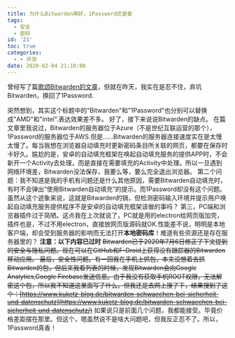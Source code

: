 ```yaml
---
title: 为什么Bitwarden再好，1Password还是香
tags:
  - 安全
  - 密码
id: '21'
toc: true
categories:
  - - 评测
date: 2020-02-04 21:10:00
---
```


曾经写了篇[歌颂Bitwarden的文章](https://www.xkww3n.life/2019/10/02/1pass-alternative-bitwarden.html)，但就在昨天，我实在是忍不住，弃坑Bitwarden，换回了1Password.
<!-- more -->
突然想到，其实这个标题中的"Bitwarden"和"1Password"也分别可以替换成"AMD"和"intel".表达效果差不多。
好了，接下来说说Bitwarden的缺点。
在篇文章里我说过，Bitwarden的服务器位于Azure（不是世纪互联运营的那个），1Password的服务器位于AWS.但是......Bitwarden的服务器连接速度实在是太慢太慢了。每当我想在浏览器自动填充时更新密码条目所关联的网页，都要在保存时卡好久。尴尬的是，安卓的自动填充框架在唤起自动填充服务的提供APP时，不会新开一个Activity去处理，而是直接在需要填充的Activity中处理。所以一旦遇到网络环境差，Bitwarden没法保存，我要么等，要么完全退出浏览器。
第二个问题：我不知道是我的手机有问题还是什么其他原因，需要Bitwarden自动填充时，有时不会弹出“使用Bitwarden自动填充”的提示。而1Password却没有这个问题。虽然从这个迹象来说，这就是Bitwarden的锅，但检测密码输入环境并提示用户唤起自动填充服务提供程序不是安卓的自动填充框架该做的事吗？
第三，PC端和浏览器插件过于简陋。这点我在上次就说了，PC就是用的electron给网页版加壳，插件也是，不过不用electron，直接放网页版源码就OK.性能差不说，明明是本地客户端，却会受到服务器的影响而无法打开**本地密码库**！难道有些资源还是存在服务器里的？
**注意：以下内容已过时**
~~Bitwarden已于2020年7月6日修正了下文提到的安全与隐私问题。现在可以在GitHub和F-Droid上获得没有跟踪器的Bitwarden移动应用。
最后，安全性问题。有一回我在手机上抓包，本来没想着去抓Bitwarden的包，但后来我看列表的时候，发现Bitwarden会向Google Analytics,Google Firebase发送信息。由于我没有获取手机ROOT权限，无法解密这个包，所以我不知道这里面写了什么。但我还是去网上搜了下，结果搜到了这个：[https://www.kuketz-blog.de/bitwarden-schwaechen-bei-sicherheit-und-datenschutz](https://www.kuketz-blog.de/bitwarden-schwaechen-bei-sicherheit-und-datenschutz/)~~
如果说只是前面几个问题，我都能接受。毕竟价格差距摆在那里。但这个，嗯虽然说不是啥大问题吧，但我反正忍不了。所以，1Password真香！